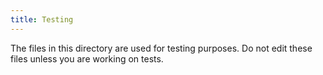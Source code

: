 ```yaml
---
title: Testing
---
```


The files in this directory are used for testing purposes. Do not edit these files unless you are working on tests.
